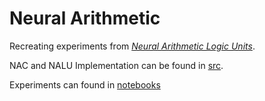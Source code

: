 # Neural Arithmetic

Recreating experiments from [*Neural Arithmetic Logic Units*](https://arxiv.org/abs/1808.00508).

NAC and NALU Implementation can be found in [src](./src).

Experiments can found in [notebooks](./notebooks)
